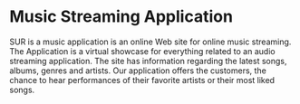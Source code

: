 # Music Streaming Application

SUR is a music application is an online Web site for online music streaming. The Application is a virtual showcase for everything related to an audio streaming application. The site has information regarding the latest songs, albums, genres and artists. Our application offers the customers, the chance to hear performances of their favorite artists or their most liked songs. 
